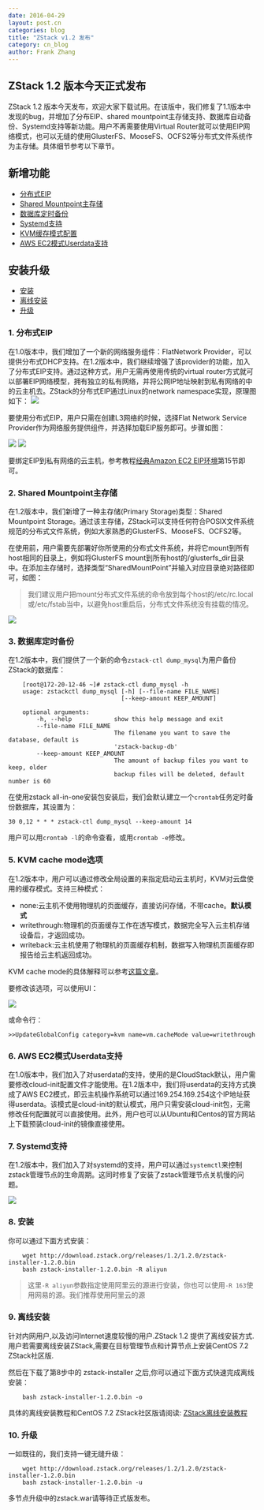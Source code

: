 ```yaml
---
date: 2016-04-29
layout: post.cn
categories: blog
title: "ZStack v1.2 发布"
category: cn_blog
author: Frank Zhang
---
```


## ZStack 1.2 版本今天正式发布
ZStack 1.2 版本今天发布，欢迎大家下载试用。在该版中，我们修复了1.1版本中发现的bug，并增加了分布EIP、shared mountpoint主存储支持、数据库自动备份、Systemd支持等新功能。用户不再需要使用Virtual Router就可以使用EIP网络模式，也可以无缝的使用GlusterFS、MooseFS、OCFS2等分布式文件系统作为主存储。具体细节参考以下章节。

## 新增功能

* [分布式EIP](#eip)
* [Shared Mountpoint主存储](#smp)
* [数据库定时备份](#database)
* [Systemd支持](#systemd)
* [KVM缓存模式配置](#cachemode)
* [AWS EC2模式Userdata支持](#userdata)

## 安装升级

* [安装](#install)
* [离线安装](#offlineinstall)
* [升级](#upgrade)

<h3 id="eip">1. 分布式EIP </h3>
在1.0版本中，我们增加了一个新的网络服务组件：FlatNetwork Provider，可以提供分布式DHCP支持。在1.2版本中，我们继续增强了该provider的功能，加入了分布式EIP支持。通过这种方式，用户无需再使用传统的virtual router方式就可以部署EIP网络模型，拥有独立的私有网络，并将公网IP地址映射到私有网络的中的云主机去。ZStack的分布式EIP通过Linux的network namespace实现，原理图如下：

<img src="/images/1.2/eipoverview.png" class="center-img img-responsive">

要使用分布式EIP，用户只需在创建L3网络的时候，选择Flat Network Service Provider作为网络服务提供组件，并选择加载EIP服务即可。步骤如图：

<img src="/images/1.2/eip1.png" class="center-img img-responsive">
<img src="/images/1.2/eip2.png" class="center-img img-responsive">

要绑定EIP到私有网络的云主机，参考教程[经典Amazon EC2 EIP环境](http://zstack.org/cn/tutorials/ec2-ui.html)第15节即可。

<h3 id="smp">2. Shared Mountpoint主存储</h3>

在1.2版本中，我们新增了一种主存储(Primary Storage)类型：Shared Mountpoint Storage。通过该主存储，ZStack可以支持任何符合POSIX文件系统规范的分布式文件系统，例如大家熟悉的GlusterFS、MooseFS、OCFS2等。

在使用前，用户需要先部署好你所使用的分布式文件系统，并将它mount到所有host相同的目录上，例如将GlusterFS mount到所有host的/glusterfs_dir目录中。在添加主存储时，选择类型“SharedMountPoint”并输入对应目录绝对路径即可，如图：

>我们建议用户把mount分布式文件系统的命令放到每个host的/etc/rc.local或/etc/fstab当中，以避免host重启后，分布式文件系统没有挂载的情况。

<img src="/images/1.2/smp.png" class="center-img img-responsive">

<h3 id="database">3. 数据库定时备份</h3>

在1.2版本中，我们提供了一个新的命令`zstack-ctl dump_mysql`为用户备份ZStack的数据库：

		[root@172-20-12-46 ~]# zstack-ctl dump_mysql -h
		usage: zstackctl dump_mysql [-h] [--file-name FILE_NAME]
                            		[--keep-amount KEEP_AMOUNT]

		optional arguments:
  			-h, --help            show this help message and exit
  			--file-name FILE_NAME
                        		  The filename you want to save the database, default is
                        		  'zstack-backup-db'
  			--keep-amount KEEP_AMOUNT
                        		  The amount of backup files you want to keep, older
                        		  backup files will be deleted, default number is 60

在使用zstack all-in-one安装包安装后，我们会默认建立一个`crontab`任务定时备份数据库，其设置为：

	30 0,12 * * * zstack-ctl dump_mysql --keep-amount 14

用户可以用`crontab -l`的命令查看，或用`crontab -e`修改。

<h3 id="cachemode">5. KVM cache mode选项</h3>

在1.2版本中，用户可以通过修改全局设置的来指定启动云主机时，KVM对云盘使用的缓存模式。支持三种模式：

* none:云主机不使用物理机的页面缓存，直接访问存储，不带cache。**默认模式**
* writethrough:物理机的页面缓存工作在透写模式，数据完全写入云主机存储设备后，才返回成功。
* writeback:云主机使用了物理机的页面缓存机制，数据写入物理机页面缓存即报告给云主机返回成功。

KVM cache mode的具体解释可以参考[这篇文章](https://www.ibm.com/support/knowledgecenter/linuxonibm/liaat/liaatbpkvmguestcache.htm)。

要修改该选项，可以使用UI：

<img src="/images/1.2/cachemode.png" class="center-img img-responsive">

或命令行：

	>>UpdateGlobalConfig category=kvm name=vm.cacheMode value=writethrough

<h3 id="userdata">6. AWS EC2模式Userdata支持</h3>

在1.0版本中，我们加入了对userdata的支持，使用的是CloudStack默认，用户需要修改cloud-init配置文件才能使用。在1.2版本中，我们将userdata的支持方式换成了AWS EC2模式，即云主机操作系统可以通过169.254.169.254这个IP地址获得userdata。该模式是cloud-init的默认模式，用户只需安装cloud-init包，无需修改任何配置就可以直接使用。此外，用户也可以从Ubuntu和Centos的官方网站上下载预装cloud-init的镜像直接使用。

<h3 id="systemd">7. Systemd支持</h3>

在1.2版本中，我们加入了对systemd的支持，用户可以通过`systemctl`来控制zstack管理节点的生命周期。这同时修复了安装了zstack管理节点关机慢的问题。

<img src="/images/1.2/systemd.png" class="center-img img-responsive">

<h3 id="install">8. 安装</h3>

你可以通过下面方式安装：

        wget http://download.zstack.org/releases/1.2/1.2.0/zstack-installer-1.2.0.bin
        bash zstack-installer-1.2.0.bin -R aliyun

>这里`-R aliyun`参数指定使用阿里云的源进行安装，你也可以使用`-R 163`使用网易的源。我们推荐使用阿里云的源

<h3 id="offlineinstall">9. 离线安装</h3>

针对内网用户,以及访问Internet速度较慢的用户.ZStack 1.2 提供了离线安装方式.
用户若需要离线安装ZStack,需要在目标管理节点和计算节点上安装CentOS 7.2 ZStack社区版.

然后在下载了第8步中的 zstack-installer 之后,你可以通过下面方式快速完成离线安装：

        bash zstack-installer-1.2.0.bin -o

具体的离线安装教程和CentOS 7.2 ZStack社区版请阅读: [ZStack离线安装教程](./offline-install-zstack-from-custom-iso.html)

<h3 id="upgrade">10. 升级 </h3>

一如既往的，我们支持一键无缝升级：

        wget http://download.zstack.org/releases/1.2/1.2.0/zstack-installer-1.2.0.bin
        bash zstack-installer-1.2.0.bin -u

多节点升级中的zstack.war请等待正式版发布。

